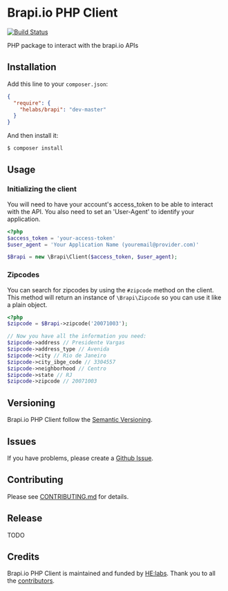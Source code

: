 # Brapi.io PHP Client

[![Build Status](https://travis-ci.org/Helabs/brapi-php.png)](https://travis-ci.org/Helabs/brapi-php)

PHP package to interact with the brapi.io APIs

## Installation

Add this line to your `composer.json`:

```json
{
  "require": {
    "helabs/brapi": "dev-master"
  }
}
```

And then install it:

```shell
$ composer install
```

## Usage

### Initializing the client

You will need to have your account's access_token to be able to interact with the API. You also need to set an 'User-Agent' to identify your application.

```php
<?php
$access_token = 'your-access-token'
$user_agent = 'Your Application Name (youremail@provider.com)'

$Brapi = new \Brapi\Client($access_token, $user_agent);
```

### Zipcodes

You can search for zipcodes by using the `#zipcode` method on the client. This method will return an instance of `\Brapi\Zipcode` so you can use it like a plain object.

```php
<?php
$zipcode = $Brapi->zipcode('20071003');

// Now you have all the information you need:
$zipcode->address // Presidente Vargas
$zipcode->address_type // Avenida
$zipcode->city // Rio de Janeiro
$zipcode->city_ibge_code // 3304557
$zipcode->neighborhood // Centro
$zipcode->state // RJ
$zipcode->zipcode // 20071003
```

## Versioning

Brapi.io PHP Client follow the [Semantic Versioning](http://semver.org/).

## Issues

If you have problems, please create a [Github Issue](https://github.com/Helabs/brapi-php/issues).

## Contributing

Please see [CONTRIBUTING.md](https://github.com/Helabs/brapi-php/blob/master/CONTRIBUTING.md) for details.

## Release

TODO

## Credits

Brapi.io PHP Client is maintained and funded by [HE:labs](http://helabs.com.br/opensource/).
Thank you to all the [contributors](https://github.com/Helabs/brapi-php/graphs/contributors).
